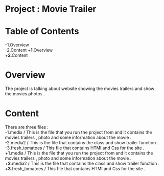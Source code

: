 # Project : Movie Trailer
  
  # Table of Contents
 -1.Overview    
 -2.Content
 +**1**.Overview   
 +**2**.Content
  
  
  # Overview
  The project is talking about website showing the movies trailers and show the movies photos .
  # Content
  There are three files :  
 -1.media  / This is the file that you run the project from and it contains the movies trailers , photo and some information about the movie .   
 -2.media2  / This is the file that contains the class and show trailer function .  
 -3.fresh_tomatoes /  This file that contains HTMl and Css for the site .
 +**1**.media  / This is the file that you run the project from and it contains the movies trailers , photo and some information about the movie .   
 +**2**.media2  / This is the file that contains the class and show trailer function .  
 +**3**.fresh_tomatoes /  This file that contains HTMl and Css for the site .